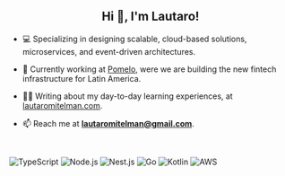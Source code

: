 <h2 align="center">Hi 👋, I'm Lautaro!</h2>

- 💻 Specializing in designing scalable, cloud-based solutions, microservices, and event-driven architectures.

- 🚀 Currently working at [Pomelo](https://pomelo.la/), were we are building the new fintech infrastructure for Latin America.

- ✍🏻 Writing about my day-to-day learning experiences, at [lautaromitelman.com](https://lautaromitelman.com).

- 📫 Reach me at **lautaromitelman@gmail.com**.
</br>

![TypeScript](https://img.shields.io/badge/TypeScript-%23276DC3.svg?style=for-the-badge&logo=typescript&logoColor=white)
![Node.js](https://img.shields.io/badge/Node.js-43853D?style=for-the-badge&logo=nodedotjs&logoColor=white)
![Nest.js](https://img.shields.io/badge/Nest.js-EA2845?style=for-the-badge&logo=nestjs&logoColor=white)
![Go](https://img.shields.io/badge/Go-50B7E0.svg?style=for-the-badge&logo=go&logoColor=white)
![Kotlin](https://img.shields.io/badge/Kotlin-7f52ff?style=for-the-badge&logo=kotlin&logoColor=white)
![AWS](https://img.shields.io/badge/AWS-EC7211?style=for-the-badge&logo=amazon&logoColor=white)





